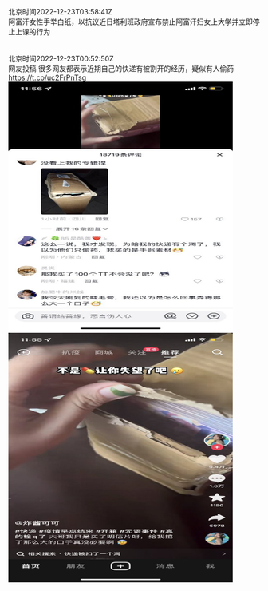 北京时间2022-12-23T03:58:41Z<br>阿富汗女性手举白纸，以抗议近日塔利班政府宣布禁止阿富汗妇女上大学并立即停止上课的行为<br><br><br>北京时间2022-12-23T00:52:50Z<br>网友投稿
很多网友都表示近期自己的快递有被割开的经历，疑似有人偷药 https://t.co/uc2FrPnTsg<br><img src='/temp/image/2022/n-Month-12/1605969623374999552_0.jpg' width='450' height='500'><img src='/temp/image/2022/n-Month-12/1605969623374999552_1.jpg' width='450' height='500'><br><br>